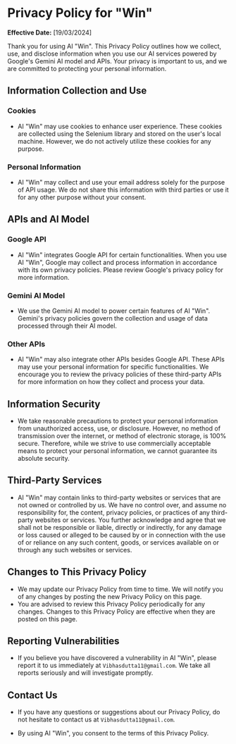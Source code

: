 # Privacy Policy for "Win"

**Effective Date:** [19/03/2024]

Thank you for using AI "Win". This Privacy Policy outlines how we collect, use, and disclose information when you use our AI services powered by Google's Gemini AI model and APIs. Your privacy is important to us, and we are committed to protecting your personal information.

## Information Collection and Use

### Cookies

- AI "Win" may use cookies to enhance user experience. These cookies are collected using the Selenium library and stored on the user's local machine. However, we do not actively utilize these cookies for any purpose.

### Personal Information

- AI "Win" may collect and use your email address solely for the purpose of API usage. We do not share this information with third parties or use it for any other purpose without your consent.

## APIs and AI Model

### Google API

- AI "Win" integrates Google API for certain functionalities. When you use AI "Win", Google may collect and process information in accordance with its own privacy policies. Please review Google's privacy policy for more information.

### Gemini AI Model

- We use the Gemini AI model to power certain features of AI "Win". Gemini's privacy policies govern the collection and usage of data processed through their AI model.

### Other APIs

- AI "Win" may also integrate other APIs besides Google API. These APIs may use your personal information for specific functionalities. We encourage you to review the privacy policies of these third-party APIs for more information on how they collect and process your data.


## Information Security

- We take reasonable precautions to protect your personal information from unauthorized access, use, or disclosure. However, no method of transmission over the internet, or method of electronic storage, is 100% secure. Therefore, while we strive to use commercially acceptable means to protect your personal information, we cannot guarantee its absolute security.

## Third-Party Services

- AI "Win" may contain links to third-party websites or services that are not owned or controlled by us. We have no control over, and assume no responsibility for, the content, privacy policies, or practices of any third-party websites or services. You further acknowledge and agree that we shall not be responsible or liable, directly or indirectly, for any damage or loss caused or alleged to be caused by or in connection with the use of or reliance on any such content, goods, or services available on or through any such websites or services.

## Changes to This Privacy Policy

- We may update our Privacy Policy from time to time. We will notify you of any changes by posting the new Privacy Policy on this page.
- You are advised to review this Privacy Policy periodically for any changes. Changes to this Privacy Policy are effective when they are posted on this page.

## Reporting Vulnerabilities

- If you believe you have discovered a vulnerability in AI "Win", please report it to us immediately at `Vibhasdutta11@gmail.com`. We take all reports seriously and will investigate promptly.

## Contact Us

- If you have any questions or suggestions about our Privacy Policy, do not hesitate to contact us at `Vibhasdutta11@gmail.com`.

- By using AI "Win", you consent to the terms of this Privacy Policy.
